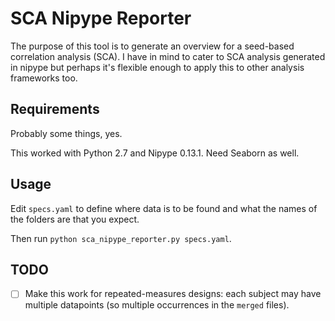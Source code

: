 
# SCA Nipype Reporter

The purpose of this tool is to generate an overview for a seed-based correlation analysis (SCA). I have in mind to cater to SCA analysis generated in nipype but perhaps it's flexible enough to apply this to other analysis frameworks too.

## Requirements

Probably some things, yes.

This worked with Python 2.7 and Nipype 0.13.1. Need Seaborn as well.


## Usage

Edit `specs.yaml` to define where data is to be found and what the names of the folders are that you expect.

Then run `python sca_nipype_reporter.py specs.yaml`. 



## TODO
- [ ] Make this work for repeated-measures designs: each subject may have multiple datapoints (so multiple occurrences in the `merged` files).


